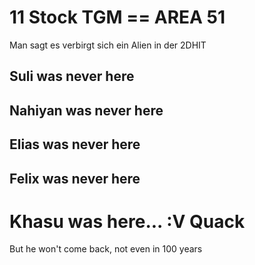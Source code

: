 # 11 Stock TGM == AREA 51
Man sagt es verbirgt sich ein Alien in der 2DHIT
## Suli was never here
## Nahiyan was never here
## Elias was never here
## Felix was never here 
# Khasu was here... :V Quack
But he won't come back, not even in 100 years
